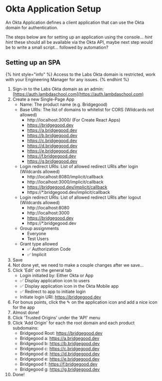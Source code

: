 # Okta Application Setup

An Okta Application defines a client application that can use the Okta domain for authentication.

The steps below are for setting up an application using the console... _hint hint_ these should all be available via the Okta API, maybe next step would be to write a small script... followed by automation?

## Setting up an SPA

{% hint style="info" %}
Access to the Labs Okta domain is restricted, work with your Engineering Manager for any issues.
{% endhint %}

1. Sign-in to the Labs Okta domain as an admin: [https://auth.lambdaschool.com](https://auth.lambdaschool.com)
2. Create a new Single-Page App
   * Name: The product name \(e.g. Bridgegood\)
   * Base URIs: The list of domains to whitelist for CORS \(Wildcards not allowed\)
     * http://localhost:3000/ \(For Create React Apps\)
     * https://bridgegood.dev
     * https://a.bridgegood.dev
     * https://b.bridgegood.dev
     * https://c.bridgegood.dev
     * https://d.bridgegood.dev
     * https://e.bridgegood.dev
     * https://f.bridgegood.dev
     * https://g.bridgegood.dev
   * Login redirect URIs: List of allowed redirect URIs after login \(Wildcards allowed\)
     * http://localhost:8080/implicit/callback
     * http://localhost:3000/implicit/callback
     * https://bridgegood.dev/implicit/callback
     * https://\*.bridgegood.dev/implicit/callback
   * Login redirect URIs: List of allowed redirect URIs after logout \(Wildcards allowed\)
     * http://localhost:8080
     * http://localhost:3000
     * https://bridgegood.dev
     * https://\*.bridgegood.dev
   * Group assignments
     * Everyone
     * Test Users
   * Grant type allowed
     * ✅ Authorization Code
     * ✅ Implicit
3. Save
4. Not done yet, we need to make a couple changes after we save...
5. Click 'Edit' on the general tab
   * Login initiated by: Either Okta or App
   * ✅ Display application icon to users
   * ✅ Display application icon in the Okta Mobile app
   * ✅ Redirect to app to initiate login
   * Initiate login URI: https://bridgegood.dev
6. For bonus points, click the ✎ on the application icon and add a nice icon for the app
7. Almost done!
8. Click 'Trusted Origins' under the 'API' menu
9. Click 'Add Origin' for each the root domain and each product subdomains:
   * Bridgegood Root: https://bridgegood.dev
   * Bridgegood a: https://a.bridgegood.dev
   * Bridgegood b: https://b.bridgegood.dev
   * Bridgegood c: https://c.bridgegood.dev
   * Bridgegood d: https://d.bridgegood.dev
   * Bridgegood e: https://e.bridgegood.dev
   * Bridgegood f: https://f.bridgegood.dev
   * Bridgegood g: https://g.bridgegood.dev
10. Done!

